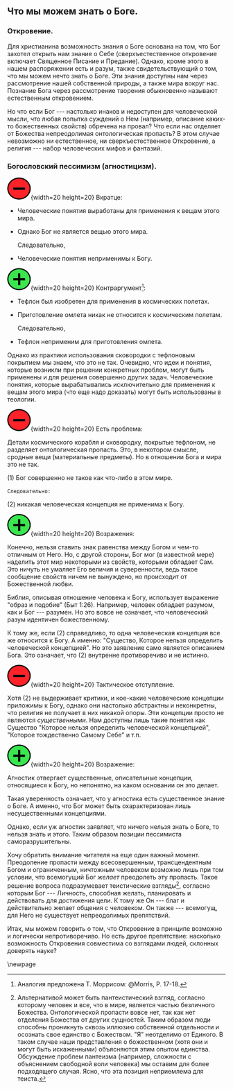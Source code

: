 ## Что мы можем знать о Боге.

### Откровение.

Для христианина возможность знания о Боге основана на том, что Бог захотел открыть нам знание о Себе (сверхъестественное откровение включает Священное Писание и Предание). Однако, кроме этого в нашем распоряжении есть и разум, также свидетельствующий о том, что мы можем нечто знать о Боге. Эти знания доступны нам через рассмотрение нашей собственной природы, а также мира вокруг нас. Познание Бога через рассмотрение творения обыкновенно называют естественным откровением.

Но что если Бог --- настолько инаков и недоступен для человеческой мысли, что любая попытка суждений о Нем (например, описание каких-то божественных свойств) обречена на провал? Что если нас отделяет от Божества непреодолимая онтологическая пропасть? В этом случае невозможно ни естественное, ни сверхъестественное Откровение, а религия --- набор человеческих мифов и фантазий.

### Богословский пессимизм (агностицизм).

![](../image/a_letter03.png){width=20 height=20} Вкратце: 

* Человеческие понятия выработаны для применения к вещам этого мира. 
* Однако Бог не является вещью этого мира. 

    Следовательно, 
* Человеческие понятия неприменимы к Богу.

![](../image/cross05.png){width=20 height=20} Контраргумент[^gc001]:

* Тефлон был изобретен для применения в космических полетах. 
* Приготовление омлета никак не относится к космическим полетам. 

    Следовательно, 
* Тефлон неприменим для приготовления омлета. 

Однако из практики использования сковородки с тефлоновым покрытием мы знаем, что это не так. Очевидно, что идеи и понятия, которые возникли при решении конкретных проблем, могут быть применены и для решения совершенно других задач. Человеческие понятия, которые вырабатывались исключительно для применения к вещам этого мира (что еще надо доказать) могут быть использованы в теологии.

![](../image/a_letter03.png){width=20 height=20} Есть проблема:

Детали космического корабля и сковородку, покрытые тефлоном, не разделяет онтологическая пропасть. Это, в некотором смысле, сродные вещи (материальные предметы). Но в отношении Бога и мира это не так.

(1) Бог совершенно не таков как что-либо в этом мире. 

    Следовательно:
(2) никакая человеческая концепция не применима к Богу.

![](../image/cross05.png){width=20 height=20} Возражения:

Конечно, нельзя ставить знак равенства между Богом и чем-то отличным от Него. Но, с другой стороны, Бог мог (в известной мере) наделить этот мир некоторыми из свойств, которыми обладает Сам. Это ничуть не умаляет Его величия и суверенности, ведь такое сообщение свойств ничем не вынуждено, но происходит от Божественной любви.

Библия, описывая отношение человека к Богу, использует выражение "образ и подобие" (Быт 1:26). Например, человек обладает разумом, как и Бог --- разумен. Но это вовсе не означает, что человеческий разум идентичен божественному. 

К тому же, если (2) справедливо, то одна человеческая концепция все же относится к Богу.  А именно: "Существо, Которое нельзя определить человеческой концепцией". Но это заявление само является описанием Бога. Это означает, что (2) внутренне противоречиво и не истинно.

![](../image/a_letter03.png){width=20 height=20} Тактическое отступление.

Хотя (2) не выдерживает критики, и кое-какие человеческие концепции приложимы к Богу, однако они настолько абстрактны и неконкретны, что религия не получает в них никакой опоры. Эти концепции просто не являются *существенными*. Нам доступны лишь такие понятия как Существо "Которое нельзя определить человеческой концепцией", "Которое тождественно Самому Себе" и т.п.

![](../image/cross05.png){width=20 height=20} Возражение:

Агностик отвергает существенные, описательные концепции, относящиеся к Богу, но непонятно, на каком основании он это делает.

Такая уверенность означает, что у агностика есть существенное знание о Боге. А именно, что Бог может быть охарактеризован лишь несущественными концепциями. 

Однако, если уж агностик заявляет, что ничего нельзя знать о Боге, то нельзя знать и этого. Таким образом позиции пессимиста саморазрушительны.

Хочу обратить внимание читателя на еще один важный момент. Преодоление пропасти между всесовершенным, трансцендентным Богом и ограниченным, ничтожным человеком возможно лишь при том условии, что всемогущий Бог *желает* преодолеть эту пропасть. Такое решение вопроса подразумевает теистические взгляды[^gc002], согласно которым Бог --- Личность, способная желать, планировать и действовать для достижения цели. К тому же Он --- благ и действительно желает общения с человеком. Он также --- всемогущ, для Него не существует непреодолимых препятствий.

<!-- На практике чаще встречаются люди, которых теоретически можно отнести к агностикам, но в действительности это личности, безразлично относящиеся к религиозным вопросам. От "Мне это не интересно" до "Да, там есть что-то такое...". Итсеры -->


Итак, мы можем говорить о том, что Откровение в принципе возможно и логически непротиворечиво. Но есть другое препятствие: насколько возможность Откровения совместима со взглядами людей, склонных доверять науке?

[^gc001]: Аналогия предложена Т. Моррисом: @Morris, P. 17-18.
[^gc002]: Альтернативой может быть пантеистический взгляд, согласно которому человек и все, что в мире, является частью безличного Божества. Онтологической пропасти вовсе нет, так как нет отделения Божества от других сущностей. Таким образом люди способны проникнуть сквозь иллюзию собственной отдельности и осознать свое единство с Божеством. "Я" неотделимо от Единого. В таком случае наши представления о божественном (хотя они и могут быть искаженными) объясняются этим опытом единства. Обсуждение проблем пантеизма (например, сложности с объяснением свободной воли человека) мы оставим для более подходящего случая. Ясно, что эта позиция неприемлема для теиста.

\newpage
